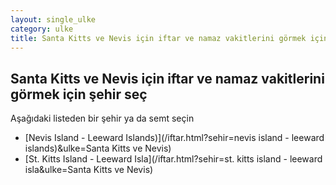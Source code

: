 ```yaml
---
layout: single_ulke
category: ulke
title: Santa Kitts ve Nevis için iftar ve namaz vakitlerini görmek için şehir seç
---
```



## Santa Kitts ve Nevis için iftar ve namaz vakitlerini görmek için şehir seç

Aşağıdaki listeden bir şehir ya da semt seçin


* [Nevis Island - Leeward Islands)](/iftar.html?sehir=nevis island - leeward islands)&ulke=Santa Kitts ve Nevis)
* [St. Kitts Island - Leeward Isla](/iftar.html?sehir=st. kitts island - leeward isla&ulke=Santa Kitts ve Nevis)
